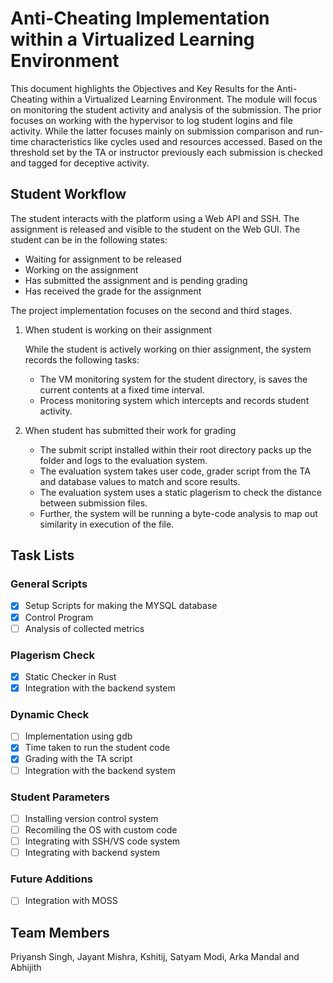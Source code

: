# Anti-Cheating Implementation within a Virtualized Learning Environment

This document highlights the Objectives and Key Results for the Anti-Cheating within a Virtualized Learning Environment. The module will focus on monitoring the student activity and analysis of the submission. The prior focuses on working with the hypervisor to log student logins and file activity. While the latter focuses mainly on submission comparison and run-time characteristics like cycles used and resources accessed. Based on the threshold set by the TA or instructor previously each submission is checked and tagged for deceptive activity. 

## Student Workflow  
The student interacts with the platform using a Web API and SSH. The assignment is released and visible to the student on the Web GUI. The student can be in the following states: 
* Waiting for assignment to be released 
* Working on the assignment 
* Has submitted the assignment and is pending grading 
* Has received the grade for the assignment

The project implementation focuses on the second and third  stages. 

1. When student is working on their assignment
    
    While the student is actively working on thier assignment, the system records the following tasks: 
    - The VM monitoring system for the student directory, is saves the current contents at a fixed time interval. 
    - Process monitoring system which intercepts and records student activity.

2. When student has submitted their work for grading 
    - The submit script installed within their root directory packs up the folder and logs to the evaluation system. 
    - The evaluation system takes user code, grader script from the TA and database values to match and score results. 
    - The evaluation system uses a static plagerism to check the distance between submission files. 
    - Further, the system will be running a byte-code analysis to map out similarity in execution of the file. 

## Task Lists 
### General Scripts 
- [x] Setup Scripts for making the MYSQL database
- [x] Control Program 
- [ ] Analysis of collected metrics
### Plagerism Check
- [x] Static Checker in Rust 
- [x] Integration with the backend system
### Dynamic Check 
- [ ] Implementation using gdb 
- [x] Time taken to run the student code 
- [x] Grading with the TA script
- [ ] Integration with the backend system
### Student Parameters 
- [ ] Installing version control system 
- [ ] Recomiling the OS with custom code 
- [ ] Integrating with SSH/VS code system 
- [ ] Integrating with backend system

### Future Additions 
- [ ] Integration with MOSS 

## Team Members
Priyansh Singh, Jayant Mishra, Kshitij, Satyam Modi, Arka Mandal and Abhijith

 
<!-- 
Here is a very. broad overview of what I’m thinking here:
1.     (Static) Doing a similarity/distance comparison of the student submission
2.     (Dynamic) Runtime eval with time, access and other metrics 
3.     Combining the two into a confidence score to determine if the student is cheating
We can use some rudimentary training algorithm and sample randomly from the given submissions
 
@ the time of student actively interacting with the system,
Ø  Hypervisor to log more details at the time when the user is coding. 
Ø  Simple Heuristic to match  
Ø  Logging of the number of times the file has been modified 
Ø  Time Log, delta from the deadline 
 
Ø  Usage pattern of the VM
Ø  Using a threshold to flag and not reject
 
Ø  How many cycles and memory usage for auto-grading 
 
Ø  Some form of pattern matching on VM memory utilisation 
 
OKRs should be measurable 
 
Diagram and implementation 
 
 
Write a script At the time of user ask for an autograder and profiles a file. Use it  to run score and save the results
 -->
